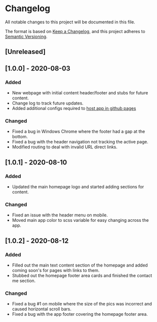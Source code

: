 # Changelog
All notable changes to this project will be documented in this file.

The format is based on [Keep a Changelog](https://keepachangelog.com/en/1.0.0/),
and this project adheres to [Semantic Versioning](https://semver.org/spec/v2.0.0.html).

## [Unreleased]

## [1.0.0] - 2020-08-03
### Added
- New webpage with initial content header/footer and stubs for future content.
- Change log to track future updates. 
- Added additional configs required to [host app in github pages](https://medium.com/swlh/how-to-host-your-angular-reactjs-vuejs-spa-on-github-pages-2d9ab102ac7b.)

### Changed
- Fixed a bug in Windows Chrome where the footer had a gap at the bottom.
- Fixed a bug with the header navigation not tracking the active page.
- Modified routing to deal with invalid URL direct links.

## [1.0.1] - 2020-08-10
### Added
- Updated the main homepage logo and started adding sections for content. 

### Changed
- Fixed an issue with the header menu on mobile.
- Moved main app color to scss variable for easy changing across the app.

## [1.0.2] - 2020-08-12
### Added
- Filled out the main text content section of the homepage and added coming soon's for pages with links to them.
- Stubbed out the homepage footer area cards and finished the contact me section.

### Changed
- Fixed a bug #1 on mobile where the size of the pics was incorrect and caused horizontal scroll bars.
- Fixed a bug with the app footer covering the homepage footer area. 